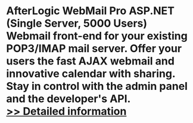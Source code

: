 # AfterLogic WebMail Pro ASP.NET (Single Server, 5000 Users)<br />Webmail front-end for your existing POP3/IMAP mail server. Offer your users the fast AJAX webmail and innovative calendar with sharing. Stay in control with the admin panel and the developer's API.<br />[>> Detailed information](https://secure.shareit.com/shareit/product.html?productid=300454773&affiliateid=200057808)